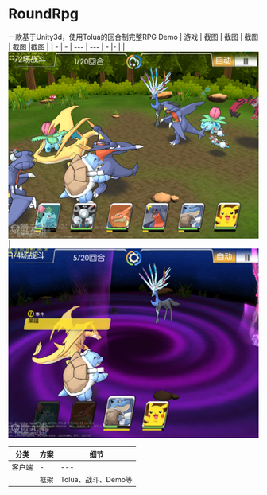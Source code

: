 # RoundRpg
一款基于Unity3d，使用Tolua的回合制完整RPG Demo
| 游戏 | 截图 | 截图 | 截图 | 截图 |截图 |
| - | - | --- | --- | - |- |
|![](images/nor.png)|![](images/enc.png)

| 分类 | 方案 | 细节 |
| --- | - | --- |
| 客户端 | - | --- |
|  | 框架 | Tolua、战斗、Demo等 |
